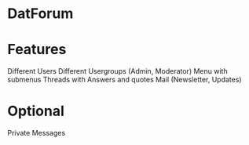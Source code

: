 # DatForum


# Features

Different Users
Different Usergroups (Admin, Moderator)
Menu with submenus
Threads with Answers and quotes
Mail (Newsletter, Updates)

# Optional
Private Messages
